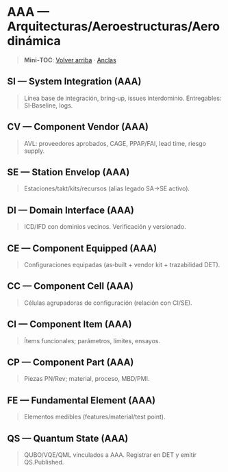 # AAA — Arquitecturas/Aeroestructuras/Aerodinámica
<a id="si-aaa"></a> <a id="cv-aaa"></a> <a id="se-aaa"></a>
<a id="di-aaa"></a> <a id="ce-aaa"></a>
<a id="cc-aaa"></a> <a id="ci-aaa"></a> <a id="cp-aaa"></a> <a id="fe-aaa"></a>
<a id="qs-aaa"></a>
<a id="dinv-aaa"></a> <a id="cenv-aaa"></a>

> **Mini‑TOC**: [Volver arriba](../index-table.md) · [Anclas](../anchors.html)

## SI — System Integration (AAA)
> Línea base de integración, bring‑up, issues interdominio. Entregables: SI‑Baseline, logs.

## CV — Component Vendor (AAA)
> AVL: proveedores aprobados, CAGE, PPAP/FAI, lead time, riesgo supply.

## SE — Station Envelop (AAA)
> Estaciones/takt/kits/recursos (alias legado SA→SE activo).

## DI — Domain Interface (AAA)
> ICD/IFD con dominios vecinos. Verificación y versionado.

## CE — Component Equipped (AAA)
> Configuraciones equipadas (as‑built + vendor kit + trazabilidad DET).

## CC — Component Cell (AAA)
> Células agrupadoras de configuración (relación con CI/SE).

## CI — Component Item (AAA)
> Ítems funcionales; parámetros, límites, ensayos.

## CP — Component Part (AAA)
> Piezas PN/Rev; material, proceso, MBD/PMI.

## FE — Fundamental Element (AAA)
> Elementos medibles (features/material/test point).

## QS — Quantum State (AAA)
> QUBO/VQE/QML vinculados a AAA. Registrar en DET y emitir QS.Published.

